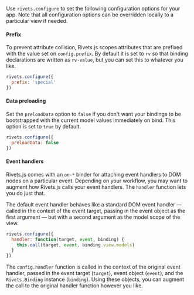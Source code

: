 Use `rivets.configure` to set the following configuration options for your app. Note that all configuration options can be overridden locally to a particular view if needed.

#### Prefix

To prevent attribute collision, Rivets.js scopes attributes that are prefixed with the value set on `config.prefix`. By default it is set to `rv` so that binding declarations are written as `rv-value`, but you can set this to whatever you like.

```javascript
rivets.configure({
  prefix: 'special'
})
```

#### Data preloading

Set the `preloadData` option to `false` if you don't want your bindings to be bootstrapped with the current model values immediately on bind. This option is set to `true` by default.

```javascript
rivets.configure({
  preloadData: false
})
```

#### Event handlers

Rivets.js comes with an `on-*` binder for attaching event handlers to DOM nodes on a particular event. Depending on your workflow, you may want to augment how Rivets.js calls your event handlers. The `handler` function lets you do just that.

The default event handler behaves like a standard DOM event handler — called in the context of the event target, passing in the event object as the first argument — but with a second argument as the model scope of the view.

```javascript
rivets.configure({
  handler: function(target, event, binding) {
    this.call(target, event, binding.view.models)
  }
})
```

The `config.handler` function is called in the context of the original event handler, passed in the event target (`target`), event object (`event`), and the `Rivets.Binding` instance (`binding`). Using these objects, you can augment the call to the original handler function however you like.
